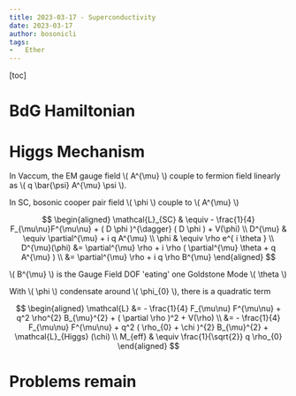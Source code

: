 ```yaml
---
title: 2023-03-17 - Superconductivity
date: 2023-03-17
author: bosonicli
tags:
-   Ether
---
```


[toc]

# BdG Hamiltonian

# Higgs Mechanism

In Vaccum, the EM gauge field \\( A^{\mu} \\) couple to fermion field linearly as \\( q \bar{\psi} A^{\mu} \psi \\).

In SC, bosonic cooper pair field \\( \phi \\) couple to \\( A^{\mu} \\)

$$
\begin{aligned}
    \mathcal{L}_{SC} & \equiv - \frac{1}{4} F_{\mu\nu}F^{\mu\nu} + ( D \phi )^{\dagger} ( D \phi ) + V(\phi)    \\
    D^{\mu} & \equiv \partial^{\mu} + i q A^{\mu} \\
    \phi & \equiv \rho e^{ i \theta }   \\
    D^{\mu}(\phi) &= \partial^{\mu} \rho + i \rho ( \partial^{\mu} \theta + q A^{\mu} ) \\
    &= \partial^{\mu} \rho + i q \rho B^{\mu}
\end{aligned}
$$

\\( B^{\mu} \\) is the Gauge Field DOF 'eating' one Goldstone Mode \\( \theta \\)

With \\( \phi \\) condensate around \\( \phi_{0} \\), there is a quadratic term

$$
\begin{aligned}
    \mathcal{L} &= - \frac{1}{4} F_{\mu\nu} F^{\mu\nu} + q^2 \rho^{2} B_{\mu}^{2} + ( \partial \rho )^2 + V(\rho)   \\
    &= - \frac{1}{4} F_{\mu\nu} F^{\mu\nu} + q^2 ( \rho_{0} + \chi )^{2} B_{\mu}^{2} + \mathcal{L}_{Higgs} (\chi)   \\
    M_{eff} & \equiv \frac{1}{\sqrt{2}} q \rho_{0}
\end{aligned}
$$

# Problems remain
